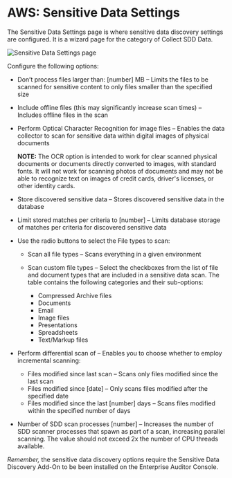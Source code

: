 # AWS: Sensitive Data Settings

The Sensitive Data Settings page is where sensitive data discovery settings are configured. It is a
wizard page for the category of Collect SDD Data.

![Sensitive Data Settings page](/img/product_docs/accessanalyzer/11.6/install/application/upgrade/sensitivedata.webp)

Configure the following options:

- Don’t process files larger than: [number] MB – Limits the files to be scanned for sensitive
  content to only files smaller than the specified size
- Include offline files (this may significantly increase scan times) – Includes offline files in the
  scan
- Perform Optical Character Recognition for image files – Enables the data collector to scan for
  sensitive data within digital images of physical documents

    **NOTE:** The OCR option is intended to work for clear scanned physical documents or documents
    directly converted to images, with standard fonts. It will not work for scanning photos of
    documents and may not be able to recognize text on images of credit cards, driver's licenses, or
    other identity cards.

- Store discovered sensitive data – Stores discovered sensitive data in the database
- Limit stored matches per criteria to [number] – Limits database storage of matches per criteria
  for discovered sensitive data
- Use the radio buttons to select the File types to scan:

    - Scan all file types – Scans everything in a given environment
    - Scan custom file types – Select the checkboxes from the list of file and document types that
      are included in a sensitive data scan. The table contains the following categories and their
      sub-options:

        - Compressed Archive files
        - Documents
        - Email
        - Image files
        - Presentations
        - Spreadsheets
        - Text/Markup files

- Perform differential scan of – Enables you to choose whether to employ incremental scanning:

    - Files modified since last scan – Scans only files modified since the last scan
    - Files modified since [date] – Only scans files modified after the specified date
    - Files modified since the last [number] days – Scans files modified within the specified number
      of days

- Number of SDD scan processes [number] – Increases the number of SDD scanner processes that spawn
  as part of a scan, increasing parallel scanning. The value should not exceed 2x the number of CPU
  threads available.

_Remember,_ the sensitive data discovery options require the Sensitive Data Discovery Add-On to be
been installed on the Enterprise Auditor Console.
